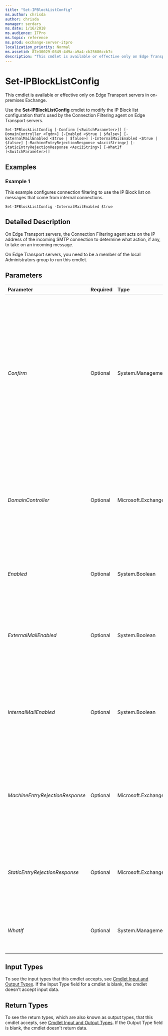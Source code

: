 ```yaml
---
title: "Set-IPBlockListConfig"
ms.author: chrisda
author: chrisda
manager: serdars
ms.date: 1/16/2018
ms.audience: ITPro
ms.topic: reference
ms.prod: exchange-server-itpro
localization_priority: Normal
ms.assetid: 87e30029-0349-4d9a-a9a4-cb25686ccb7c
description: "This cmdlet is available or effective only on Edge Transport servers in on-premises Exchange."
---
```


# Set-IPBlockListConfig

This cmdlet is available or effective only on Edge Transport servers in on-premises Exchange. 
  
Use the **Set-IPBlockListConfig** cmdlet to modify the IP Block list configuration that's used by the Connection Filtering agent on Edge Transport servers.
  
```
Set-IPBlockListConfig [-Confirm [<SwitchParameter>]] [-DomainController <Fqdn>] [-Enabled <$true | $false>] [-ExternalMailEnabled <$true | $false>] [-InternalMailEnabled <$true | $false>] [-MachineEntryRejectionResponse <AsciiString>] [-StaticEntryRejectionResponse <AsciiString>] [-WhatIf [<SwitchParameter>]]

```

## Examples
<a name="Examples"> </a>

### Example 1

This example configures connection filtering to use the IP Block list on messages that come from internal connections.
  
```
Set-IPBlockListConfig -InternalMailEnabled $true
```

## Detailed Description
<a name="DetailedDescription"> </a>

On Edge Transport servers, the Connection Filtering agent acts on the IP address of the incoming SMTP connection to determine what action, if any, to take on an incoming message.
  
On Edge Transport servers, you need to be a member of the local Administrators group to run this cmdlet.
  
## Parameters
<a name="DetailedDescription"> </a>

|**Parameter**|**Required**|**Type**|**Description**|
|:-----|:-----|:-----|:-----|
| _Confirm_ <br/> |Optional  <br/> |System.Management.Automation.SwitchParameter  <br/> | The _Confirm_ switch specifies whether to show or hide the confirmation prompt. How this switch affects the cmdlet depends on if the cmdlet requires confirmation before proceeding. <br/>  Destructive cmdlets (for example, **Remove-\*** cmdlets) have a built-in pause that forces you to acknowledge the command before proceeding. For these cmdlets, you can skip the confirmation prompt by using this exact syntax: `-Confirm:$false`.  <br/>  Most other cmdlets (for example, **New-\*** and **Set-\*** cmdlets) don't have a built-in pause. For these cmdlets, specifying the _Confirm_ switch without a value introduces a pause that forces you acknowledge the command before proceeding. <br/> |
| _DomainController_ <br/> |Optional  <br/> |Microsoft.Exchange.Data.Fqdn  <br/> |The _DomainController_ parameter specifies the domain controller that's used by this cmdlet to read data from or write data to Active Directory. You identify the domain controller by its fully qualified domain name (FQDN). For example, `dc01.contoso.com`.  <br/> The _DomainController_ parameter isn't supported on Edge Transport servers. An Edge Transport server uses the local instance of Active Directory Lightweight Directory Services (AD LDS) to read and write data. <br/> |
| _Enabled_ <br/> |Optional  <br/> |System.Boolean  <br/> |The _Enabled_ parameter specifies whether the IP Block list is used for content filtering. Valid input for this parameter is `$true` or `$false`. The default value is  `$true`. By default, the IP Block list is used for content filtering.  <br/> |
| _ExternalMailEnabled_ <br/> |Optional  <br/> |System.Boolean  <br/> |The _ExternalMailEnabled_ parameter specifies whether messages from connections outside of the Exchange organization are evaluated by the IP Block list. Valid input for this parameter is `$true` or `$false`. The default value is  `$true`. By default, messages from external connections are evaluated by the IP Block list.  <br/> |
| _InternalMailEnabled_ <br/> |Optional  <br/> |System.Boolean  <br/> |The _InternalMailEnabled_ parameter specifies whether messages from connections inside the Exchange organization are evaluated by the IP Block list. Valid input for this parameter is `$true` or `$false`. The default value is  `$false`. By default, messages from internal connections are not evaluated by the IP Block list. Authenticated partner messages aren't considered internal mail.  <br/> |
| _MachineEntryRejectionResponse_ <br/> |Optional  <br/> |Microsoft.Exchange.Data.AsciiString  <br/> |The _MachineEntryRejectionResponse_ parameter specifies customized text in the non-delivery report (NDR) for messages that are blocked by connection filtering due to IP addresses in the IP Block list that were added by sender reputation. The value can't exceed 240 characters. If the value contains spaces, enclose the value in double quotation marks ("). <br/> |
| _StaticEntryRejectionResponse_ <br/> |Optional  <br/> |Microsoft.Exchange.Data.AsciiString  <br/> |The _StaticEntryRejectionResponse_ parameter specifies a customized text in the NDR for messages that are blocked by connection filtering due to IP addresses in the IP Block list. The value can't exceed 240 characters. If the value contains spaces, enclose the value in double quotation marks ("). <br/> |
| _WhatIf_ <br/> |Optional  <br/> |System.Management.Automation.SwitchParameter  <br/> |The _WhatIf_ switch simulates the actions of the command. You can use this switch to view the changes that would occur without actually applying those changes. You don't need to specify a value with this switch. <br/> |
   
## Input Types
<a name="InputTypes"> </a>

To see the input types that this cmdlet accepts, see [Cmdlet Input and Output Types](http://go.microsoft.com/fwlink/p/?linkId=616387). If the Input Type field for a cmdlet is blank, the cmdlet doesn't accept input data. 
  
## Return Types
<a name="ReturnTypes"> </a>

To see the return types, which are also known as output types, that this cmdlet accepts, see [Cmdlet Input and Output Types](http://go.microsoft.com/fwlink/p/?linkId=616387). If the Output Type field is blank, the cmdlet doesn't return data. 
  

